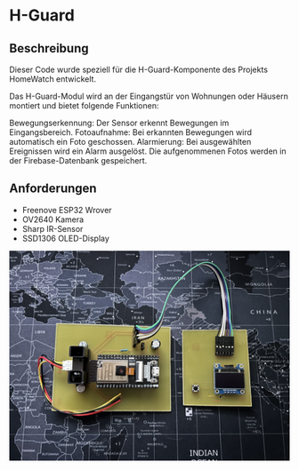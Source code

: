 # H-Guard 

## Beschreibung
Dieser Code wurde speziell für die H-Guard-Komponente des Projekts HomeWatch entwickelt. 

Das H-Guard-Modul wird an der Eingangstür von Wohnungen oder Häusern montiert und bietet folgende Funktionen:

Bewegungserkennung: Der Sensor erkennt Bewegungen im Eingangsbereich.
Fotoaufnahme: Bei erkannten Bewegungen wird automatisch ein Foto geschossen.
Alarmierung: Bei ausgewählten Ereignissen wird ein Alarm ausgelöst.
Die aufgenommenen Fotos werden in der Firebase-Datenbank gespeichert.

## Anforderungen
- Freenove ESP32 Wrover
- OV2640 Kamera
- Sharp IR-Sensor
- SSD1306 OLED-Display



![H-Guard](https://github.com/DevWuchte/H-Guard/blob/main/H-Guard%20Proto.jpg)



